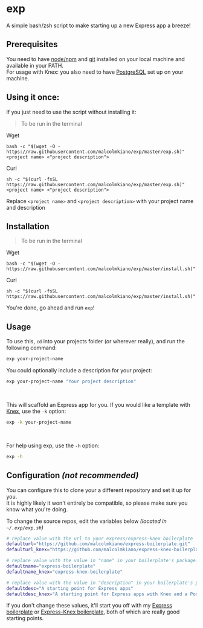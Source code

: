 # exp
A simple bash/zsh script to make starting up a new Express app a breeze!

## Prerequisites
You need to have [node/npm](https://nodejs.org/en/) and [git](https://www.atlassian.com/git/tutorials/install-git) installed on your local machine and available in your PATH.<br>
For usage with Knex: you also need to have [PostgreSQL](https://www.postgresql.org) set up on your machine.

## Using it once:
If you just need to use the script without installing it:
> To be run in the terminal

Wget
```shell
bash -c "$(wget -O - https://raw.githubusercontent.com/malcolmkiano/exp/master/exp.sh)" <project name> <"project description">
```
Curl
```shell
sh -c "$(curl -fsSL https://raw.githubusercontent.com/malcolmkiano/exp/master/exp.sh)" <project name> <"project description">
```
Replace `<project name>` and `<project description>` with your project name and description

## Installation
> To be run in the terminal

Wget
```shell
bash -c "$(wget -O - https://raw.githubusercontent.com/malcolmkiano/exp/master/install.sh)"
```
Curl
```shell
sh -c "$(curl -fsSL https://raw.githubusercontent.com/malcolmkiano/exp/master/install.sh)"
```

You're done, go ahead and run `exp`!

## Usage
To use this, `cd` into your projects folder (or wherever really), and run the following command:
```bash
exp your-project-name
```

You could optionally include a description for your project:
```bash
exp your-project-name "Your project description"
```
<br>

This will scaffold an Express app for you. If you would like a template with [Knex](http://knexjs.org/), use the `-k` option:
```bash
exp -k your-project-name
```
<br>

For help using exp, use the `-h` option:
```bash
exp -h
```


## Configuration _(not recommended)_
You can configure this to clone your a different repository and set it up for you.<br>
It is highly likely it won't entirely be compatible, so please make sure you know what you're doing.

To change the source repos, edit the variables below _(located in `~/.exp/exp.sh`)_

```bash
# replace value with the url to your express/express-knex boilerplate
defaulturl="https://github.com/malcolmkiano/express-boilerplate.git"
defaulturl_knex="https://github.com/malcolmkiano/express-knex-boilerplate.git"

# replace value with the value in "name" in your boilerplate's package.json
defaultname="express-boilerplate"
defaultname_knex="express-knex-boilerplate"

# replace value with the value in "description" in your boilerplate's package.json
defaultdesc="A starting point for Express apps"
defaultdesc_knex="A starting point for Express apps with Knex and a PostgreSQL Database"
```

If you don't change these values, it'll start you off with my [Express boilerplate](https://github.com/malcolmkiano/express-boilerplate) or [Express-Knex boilerplate](https://github.com/malcolmkiano/express-knex-boilerplate), both of which are really good starting points.
